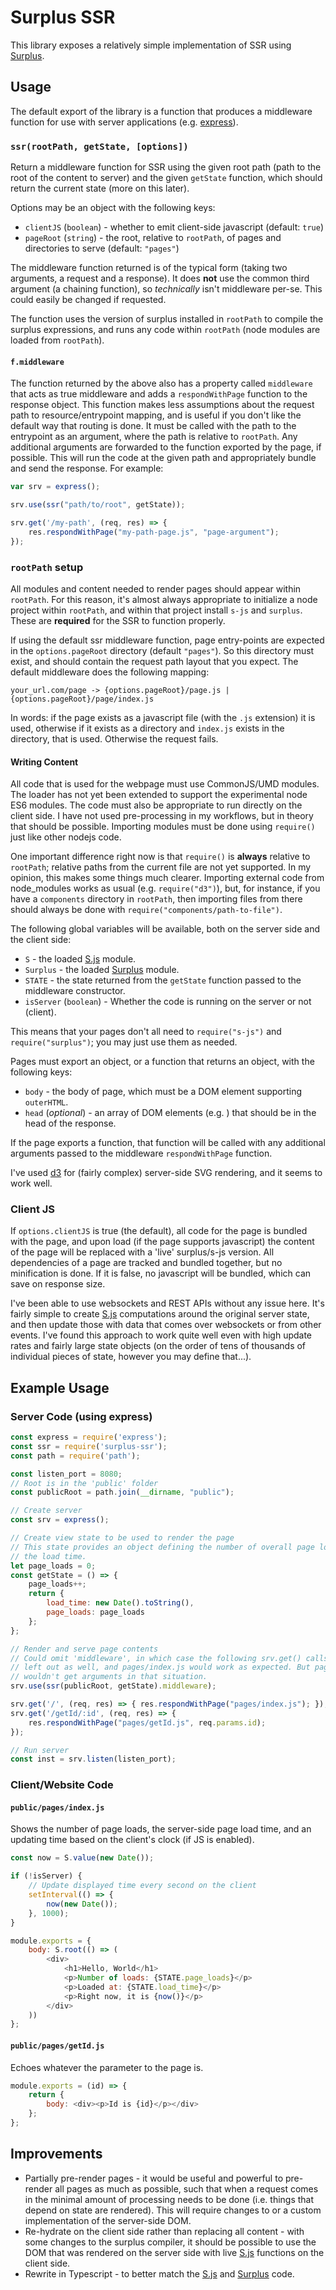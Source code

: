 # Surplus SSR

This library exposes a relatively simple implementation of SSR using
[Surplus][].

## Usage

The default export of the library is a function that produces a middleware
function for use with server applications (e.g. [express][]).

### `ssr(rootPath, getState, [options])`

Return a middleware function for SSR using the given root path (path to the root
of the content to server) and the given `getState` function, which should return
the current state (more on this later).

Options may be an object with the following keys:
* `clientJS` (`boolean`) - whether to emit client-side javascript (default:
  `true`)
* `pageRoot` (`string`) - the root, relative to `rootPath`, of pages and
  directories to serve (default: `"pages"`)

The middleware function returned is of the typical form (taking two arguments, a
request and a response). It does **not** use the common third argument (a
chaining function), so _technically_ isn't middleware per-se. This could easily
be changed if requested.

The function uses the version of surplus installed in `rootPath` to compile the
surplus expressions, and runs any code within `rootPath` (node modules are
loaded from `rootPath`).

#### `f.middleware`

The function returned by the above also has a property called `middleware` that
acts as true middleware and adds a `respondWithPage` function to the response
object. This function makes less assumptions about the request path to
resource/entrypoint mapping, and is useful if you don't like the default way
that routing is done.  It must be called with the path to the entrypoint as an
argument, where the path is relative to `rootPath`. Any additional arguments are
forwarded to the function exported by the page, if possible. This will run the
code at the given path and appropriately bundle and send the response. For
example:

```javascript
var srv = express();

srv.use(ssr("path/to/root", getState));

srv.get('/my-path', (req, res) => {
    res.respondWithPage("my-path-page.js", "page-argument");
});

```

### `rootPath` setup

All modules and content needed to render pages should appear within `rootPath`.
For this reason, it's almost always appropriate to initialize a node project
within `rootPath`, and within that project install `s-js` and `surplus`. These
are **required** for the SSR to function properly.

If using the default ssr middleware function, page entry-points are expected in
the `options.pageRoot` directory (default `"pages"`). So this directory must
exist, and should contain the request path layout that you expect. The default
middleware does the following mapping:

```
your_url.com/page -> {options.pageRoot}/page.js | {options.pageRoot}/page/index.js
```

In words: if the page exists as a javascript file (with the `.js` extension) it
is used, otherwise if it exists as a directory and `index.js` exists in the
directory, that is used. Otherwise the request fails.

#### Writing Content

All code that is used for the webpage must use CommonJS/UMD modules. The loader
has not yet been extended to support the experimental node ES6 modules. The code
must also be appropriate to run directly on the client side. I have not used
pre-processing in my workflows, but in theory that should be possible. Importing
modules must be done using `require()` just like other nodejs code.

One important difference right now is that `require()` is **always** relative to
`rootPath`; relative paths from the current file are not yet supported. In my
opinion, this makes some things much clearer. Importing external code from
node_modules works as usual (e.g. `require("d3")`), but, for instance, if you
have a `components` directory in `rootPath`, then importing files from there
should always be done with `require("components/path-to-file")`.

The following global variables will be available, both on the server side and
the client side:
* `S` - the loaded [S.js][] module.
* `Surplus` - the loaded [Surplus][] module.
* `STATE` - the state returned from the `getState` function passed to the
  middleware constructor.
* `isServer` (`boolean`) - Whether the code is running on the server or not
  (client).

This means that your pages don't all need to `require("s-js")` and
`require("surplus")`; you may just use them as needed.

Pages must export an object, or a function that returns an object, with the
following keys:
* `body` - the body of page, which must be a DOM element supporting `outerHTML`.
* `head` (_optional_) - an array of DOM elements (e.g. <link />) that should be
  in the head of the response.

If the page exports a function, that function will be called with any additional
arguments passed to the middleware `respondWithPage` function.

I've used [d3][] for (fairly complex) server-side SVG rendering, and it seems to
work well.

### Client JS

If `options.clientJS` is true (the default), all code for the page is bundled
with the page, and upon load (if the page supports javascript) the content of
the page will be replaced with a 'live' surplus/s-js version. All dependencies
of a page are tracked and bundled together, but no minification is done. If it
is false, no javascript will be bundled, which can save on response size.

I've been able to use websockets and REST APIs without any issue here. It's
fairly simple to create [S.js][] computations around the original server state,
and then update those with data that comes over websockets or from other events.
I've found this approach to work quite well even with high update rates and
fairly large state objects (on the order of tens of thousands of individual
pieces of state, however you may define that...).

## Example Usage

### Server Code (using express)
```javascript
const express = require('express');
const ssr = require('surplus-ssr');
const path = require('path');

const listen_port = 8080;
// Root is in the 'public' folder
const publicRoot = path.join(__dirname, "public");

// Create server
const srv = express();

// Create view state to be used to render the page
// This state provides an object defining the number of overall page loads and
// the load time.
let page_loads = 0;
const getState = () => {
    page_loads++;
    return {
        load_time: new Date().toString(),
        page_loads: page_loads
    };
};

// Render and serve page contents
// Could omit 'middleware', in which case the following srv.get() calls could be
// left out as well, and pages/index.js would work as expected. But pages/getId.js
// wouldn't get arguments in that situation.
srv.use(ssr(publicRoot, getState).middleware);

srv.get('/', (req, res) => { res.respondWithPage("pages/index.js"); });
srv.get('/getId/:id', (req, res) => {
    res.respondWithPage("pages/getId.js", req.params.id);
});

// Run server
const inst = srv.listen(listen_port);
```

### Client/Website Code

#### `public/pages/index.js`

Shows the number of page loads, the server-side page load time, and an updating
time based on the client's clock (if JS is enabled).

```javascript
const now = S.value(new Date());

if (!isServer) {
    // Update displayed time every second on the client
    setInterval(() => {
        now(new Date());
    }, 1000);
}

module.exports = {
    body: S.root(() => (
        <div>
            <h1>Hello, World</h1>
            <p>Number of loads: {STATE.page_loads}</p>
            <p>Loaded at: {STATE.load_time}</p>
            <p>Right now, it is {now()}</p>
        </div>
    ))
};
```

#### `public/pages/getId.js`

Echoes whatever the parameter to the page is.

```javascript
module.exports = (id) => {
    return {
        body: <div><p>Id is {id}</p></div>
    };
};
```

## Improvements
* Partially pre-render pages - it would be useful and powerful to pre-render all
  pages as much as possible, such that when a request comes in the minimal
  amount of processing needs to be done (i.e. things that depend on state are
  rendered).  This will require changes to or a custom implementation of the
  server-side DOM.
* Re-hydrate on the client side rather than replacing all content - with some
  changes to the surplus compiler, it should be possible to use the DOM that was
  rendered on the server side with live [S.js] functions on the client side.
* Rewrite in Typescript - to better match the [S.js] and [Surplus] code.

[Surplus]: https://github.com/adamhaile/surplus
[express]: http://expressjs.com/
[S.js]: https://github.com/adamhaile/S
[d3]: https://d3js.org/

